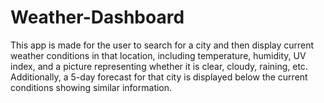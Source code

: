 # Weather-Dashboard

This app is made for the user to search for a city and then display current weather conditions in that location, including temperature, humidity, UV index, and a picture representing whether it is clear, cloudy, raining, etc. Additionally, a 5-day forecast for that city is displayed below the current conditions showing similar information.
